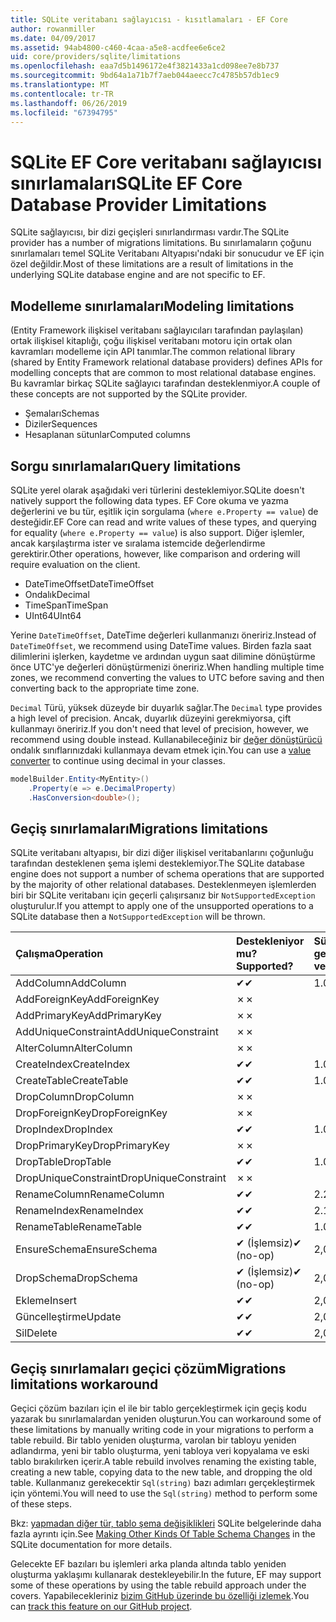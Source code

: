 ```yaml
---
title: SQLite veritabanı sağlayıcısı - kısıtlamaları - EF Core
author: rowanmiller
ms.date: 04/09/2017
ms.assetid: 94ab4800-c460-4caa-a5e8-acdfee6e6ce2
uid: core/providers/sqlite/limitations
ms.openlocfilehash: eaa7d5b1496172e4f3821433a1cd098ee7e8b737
ms.sourcegitcommit: 9bd64a1a71b7f7aeb044aeecc7c4785b57db1ec9
ms.translationtype: MT
ms.contentlocale: tr-TR
ms.lasthandoff: 06/26/2019
ms.locfileid: "67394795"
---
```

# <a name="sqlite-ef-core-database-provider-limitations"></a><span data-ttu-id="45ef9-102">SQLite EF Core veritabanı sağlayıcısı sınırlamaları</span><span class="sxs-lookup"><span data-stu-id="45ef9-102">SQLite EF Core Database Provider Limitations</span></span>

<span data-ttu-id="45ef9-103">SQLite sağlayıcısı, bir dizi geçişleri sınırlandırması vardır.</span><span class="sxs-lookup"><span data-stu-id="45ef9-103">The SQLite provider has a number of migrations limitations.</span></span> <span data-ttu-id="45ef9-104">Bu sınırlamaların çoğunu sınırlamaları temel SQLite Veritabanı Altyapısı'ndaki bir sonucudur ve EF için özel değildir.</span><span class="sxs-lookup"><span data-stu-id="45ef9-104">Most of these limitations are a result of limitations in the underlying SQLite database engine and are not specific to EF.</span></span>

## <a name="modeling-limitations"></a><span data-ttu-id="45ef9-105">Modelleme sınırlamaları</span><span class="sxs-lookup"><span data-stu-id="45ef9-105">Modeling limitations</span></span>

<span data-ttu-id="45ef9-106">(Entity Framework ilişkisel veritabanı sağlayıcıları tarafından paylaşılan) ortak ilişkisel kitaplığı, çoğu ilişkisel veritabanı motoru için ortak olan kavramları modelleme için API tanımlar.</span><span class="sxs-lookup"><span data-stu-id="45ef9-106">The common relational library (shared by Entity Framework relational database providers) defines APIs for modelling concepts that are common to most relational database engines.</span></span> <span data-ttu-id="45ef9-107">Bu kavramlar birkaç SQLite sağlayıcı tarafından desteklenmiyor.</span><span class="sxs-lookup"><span data-stu-id="45ef9-107">A couple of these concepts are not supported by the SQLite provider.</span></span>

* <span data-ttu-id="45ef9-108">Şemaları</span><span class="sxs-lookup"><span data-stu-id="45ef9-108">Schemas</span></span>
* <span data-ttu-id="45ef9-109">Diziler</span><span class="sxs-lookup"><span data-stu-id="45ef9-109">Sequences</span></span>
* <span data-ttu-id="45ef9-110">Hesaplanan sütunlar</span><span class="sxs-lookup"><span data-stu-id="45ef9-110">Computed columns</span></span>

## <a name="query-limitations"></a><span data-ttu-id="45ef9-111">Sorgu sınırlamaları</span><span class="sxs-lookup"><span data-stu-id="45ef9-111">Query limitations</span></span>

<span data-ttu-id="45ef9-112">SQLite yerel olarak aşağıdaki veri türlerini desteklemiyor.</span><span class="sxs-lookup"><span data-stu-id="45ef9-112">SQLite doesn't natively support the following data types.</span></span> <span data-ttu-id="45ef9-113">EF Core okuma ve yazma değerlerini ve bu tür, eşitlik için sorgulama (`where e.Property == value`) de desteğidir.</span><span class="sxs-lookup"><span data-stu-id="45ef9-113">EF Core can read and write values of these types, and querying for equality (`where e.Property == value`) is also support.</span></span> <span data-ttu-id="45ef9-114">Diğer işlemler, ancak karşılaştırma ister ve sıralama istemcide değerlendirme gerektirir.</span><span class="sxs-lookup"><span data-stu-id="45ef9-114">Other operations, however, like comparison and ordering will require evaluation on the client.</span></span>

* <span data-ttu-id="45ef9-115">DateTimeOffset</span><span class="sxs-lookup"><span data-stu-id="45ef9-115">DateTimeOffset</span></span>
* <span data-ttu-id="45ef9-116">Ondalık</span><span class="sxs-lookup"><span data-stu-id="45ef9-116">Decimal</span></span>
* <span data-ttu-id="45ef9-117">TimeSpan</span><span class="sxs-lookup"><span data-stu-id="45ef9-117">TimeSpan</span></span>
* <span data-ttu-id="45ef9-118">UInt64</span><span class="sxs-lookup"><span data-stu-id="45ef9-118">UInt64</span></span>

<span data-ttu-id="45ef9-119">Yerine `DateTimeOffset`, DateTime değerleri kullanmanızı öneririz.</span><span class="sxs-lookup"><span data-stu-id="45ef9-119">Instead of `DateTimeOffset`, we recommend using DateTime values.</span></span> <span data-ttu-id="45ef9-120">Birden fazla saat dilimlerini işlerken, kaydetme ve ardından uygun saat dilimine dönüştürme önce UTC'ye değerleri dönüştürmenizi öneririz.</span><span class="sxs-lookup"><span data-stu-id="45ef9-120">When handling multiple time zones, we recommend converting the values to UTC before saving and then converting back to the appropriate time zone.</span></span>

<span data-ttu-id="45ef9-121">`Decimal` Türü, yüksek düzeyde bir duyarlık sağlar.</span><span class="sxs-lookup"><span data-stu-id="45ef9-121">The `Decimal` type provides a high level of precision.</span></span> <span data-ttu-id="45ef9-122">Ancak, duyarlık düzeyini gerekmiyorsa, çift kullanmayı öneririz.</span><span class="sxs-lookup"><span data-stu-id="45ef9-122">If you don't need that level of precision, however, we recommend using double instead.</span></span> <span data-ttu-id="45ef9-123">Kullanabileceğiniz bir [değer dönüştürücü](../../modeling/value-conversions.md) ondalık sınıflarınızdaki kullanmaya devam etmek için.</span><span class="sxs-lookup"><span data-stu-id="45ef9-123">You can use a [value converter](../../modeling/value-conversions.md) to continue using decimal in your classes.</span></span>

``` csharp
modelBuilder.Entity<MyEntity>()
    .Property(e => e.DecimalProperty)
    .HasConversion<double>();
```

## <a name="migrations-limitations"></a><span data-ttu-id="45ef9-124">Geçiş sınırlamaları</span><span class="sxs-lookup"><span data-stu-id="45ef9-124">Migrations limitations</span></span>

<span data-ttu-id="45ef9-125">SQLite veritabanı altyapısı, bir dizi diğer ilişkisel veritabanlarını çoğunluğu tarafından desteklenen şema işlemi desteklemiyor.</span><span class="sxs-lookup"><span data-stu-id="45ef9-125">The SQLite database engine does not support a number of schema operations that are supported by the majority of other relational databases.</span></span> <span data-ttu-id="45ef9-126">Desteklenmeyen işlemlerden biri bir SQLite veritabanı için geçerli çalışırsanız bir `NotSupportedException` oluşturulur.</span><span class="sxs-lookup"><span data-stu-id="45ef9-126">If you attempt to apply one of the unsupported operations to a SQLite database then a `NotSupportedException` will be thrown.</span></span>

| <span data-ttu-id="45ef9-127">Çalışma</span><span class="sxs-lookup"><span data-stu-id="45ef9-127">Operation</span></span>            | <span data-ttu-id="45ef9-128">Destekleniyor mu?</span><span class="sxs-lookup"><span data-stu-id="45ef9-128">Supported?</span></span> | <span data-ttu-id="45ef9-129">Sürümünü gerektirir</span><span class="sxs-lookup"><span data-stu-id="45ef9-129">Requires version</span></span> |
|:---------------------|:-----------|:-----------------|
| <span data-ttu-id="45ef9-130">AddColumn</span><span class="sxs-lookup"><span data-stu-id="45ef9-130">AddColumn</span></span>            | <span data-ttu-id="45ef9-131">✔</span><span class="sxs-lookup"><span data-stu-id="45ef9-131">✔</span></span>          | <span data-ttu-id="45ef9-132">1.0</span><span class="sxs-lookup"><span data-stu-id="45ef9-132">1.0</span></span>              |
| <span data-ttu-id="45ef9-133">AddForeignKey</span><span class="sxs-lookup"><span data-stu-id="45ef9-133">AddForeignKey</span></span>        | <span data-ttu-id="45ef9-134">✗</span><span class="sxs-lookup"><span data-stu-id="45ef9-134">✗</span></span>          |                  |
| <span data-ttu-id="45ef9-135">AddPrimaryKey</span><span class="sxs-lookup"><span data-stu-id="45ef9-135">AddPrimaryKey</span></span>        | <span data-ttu-id="45ef9-136">✗</span><span class="sxs-lookup"><span data-stu-id="45ef9-136">✗</span></span>          |                  |
| <span data-ttu-id="45ef9-137">AddUniqueConstraint</span><span class="sxs-lookup"><span data-stu-id="45ef9-137">AddUniqueConstraint</span></span>  | <span data-ttu-id="45ef9-138">✗</span><span class="sxs-lookup"><span data-stu-id="45ef9-138">✗</span></span>          |                  |
| <span data-ttu-id="45ef9-139">AlterColumn</span><span class="sxs-lookup"><span data-stu-id="45ef9-139">AlterColumn</span></span>          | <span data-ttu-id="45ef9-140">✗</span><span class="sxs-lookup"><span data-stu-id="45ef9-140">✗</span></span>          |                  |
| <span data-ttu-id="45ef9-141">CreateIndex</span><span class="sxs-lookup"><span data-stu-id="45ef9-141">CreateIndex</span></span>          | <span data-ttu-id="45ef9-142">✔</span><span class="sxs-lookup"><span data-stu-id="45ef9-142">✔</span></span>          | <span data-ttu-id="45ef9-143">1.0</span><span class="sxs-lookup"><span data-stu-id="45ef9-143">1.0</span></span>              |
| <span data-ttu-id="45ef9-144">CreateTable</span><span class="sxs-lookup"><span data-stu-id="45ef9-144">CreateTable</span></span>          | <span data-ttu-id="45ef9-145">✔</span><span class="sxs-lookup"><span data-stu-id="45ef9-145">✔</span></span>          | <span data-ttu-id="45ef9-146">1.0</span><span class="sxs-lookup"><span data-stu-id="45ef9-146">1.0</span></span>              |
| <span data-ttu-id="45ef9-147">DropColumn</span><span class="sxs-lookup"><span data-stu-id="45ef9-147">DropColumn</span></span>           | <span data-ttu-id="45ef9-148">✗</span><span class="sxs-lookup"><span data-stu-id="45ef9-148">✗</span></span>          |                  |
| <span data-ttu-id="45ef9-149">DropForeignKey</span><span class="sxs-lookup"><span data-stu-id="45ef9-149">DropForeignKey</span></span>       | <span data-ttu-id="45ef9-150">✗</span><span class="sxs-lookup"><span data-stu-id="45ef9-150">✗</span></span>          |                  |
| <span data-ttu-id="45ef9-151">DropIndex</span><span class="sxs-lookup"><span data-stu-id="45ef9-151">DropIndex</span></span>            | <span data-ttu-id="45ef9-152">✔</span><span class="sxs-lookup"><span data-stu-id="45ef9-152">✔</span></span>          | <span data-ttu-id="45ef9-153">1.0</span><span class="sxs-lookup"><span data-stu-id="45ef9-153">1.0</span></span>              |
| <span data-ttu-id="45ef9-154">DropPrimaryKey</span><span class="sxs-lookup"><span data-stu-id="45ef9-154">DropPrimaryKey</span></span>       | <span data-ttu-id="45ef9-155">✗</span><span class="sxs-lookup"><span data-stu-id="45ef9-155">✗</span></span>          |                  |
| <span data-ttu-id="45ef9-156">DropTable</span><span class="sxs-lookup"><span data-stu-id="45ef9-156">DropTable</span></span>            | <span data-ttu-id="45ef9-157">✔</span><span class="sxs-lookup"><span data-stu-id="45ef9-157">✔</span></span>          | <span data-ttu-id="45ef9-158">1.0</span><span class="sxs-lookup"><span data-stu-id="45ef9-158">1.0</span></span>              |
| <span data-ttu-id="45ef9-159">DropUniqueConstraint</span><span class="sxs-lookup"><span data-stu-id="45ef9-159">DropUniqueConstraint</span></span> | <span data-ttu-id="45ef9-160">✗</span><span class="sxs-lookup"><span data-stu-id="45ef9-160">✗</span></span>          |                  |
| <span data-ttu-id="45ef9-161">RenameColumn</span><span class="sxs-lookup"><span data-stu-id="45ef9-161">RenameColumn</span></span>         | <span data-ttu-id="45ef9-162">✔</span><span class="sxs-lookup"><span data-stu-id="45ef9-162">✔</span></span>          | <span data-ttu-id="45ef9-163">2.2.2</span><span class="sxs-lookup"><span data-stu-id="45ef9-163">2.2.2</span></span>            |
| <span data-ttu-id="45ef9-164">RenameIndex</span><span class="sxs-lookup"><span data-stu-id="45ef9-164">RenameIndex</span></span>          | <span data-ttu-id="45ef9-165">✔</span><span class="sxs-lookup"><span data-stu-id="45ef9-165">✔</span></span>          | <span data-ttu-id="45ef9-166">2.1</span><span class="sxs-lookup"><span data-stu-id="45ef9-166">2.1</span></span>              |
| <span data-ttu-id="45ef9-167">RenameTable</span><span class="sxs-lookup"><span data-stu-id="45ef9-167">RenameTable</span></span>          | <span data-ttu-id="45ef9-168">✔</span><span class="sxs-lookup"><span data-stu-id="45ef9-168">✔</span></span>          | <span data-ttu-id="45ef9-169">1.0</span><span class="sxs-lookup"><span data-stu-id="45ef9-169">1.0</span></span>              |
| <span data-ttu-id="45ef9-170">EnsureSchema</span><span class="sxs-lookup"><span data-stu-id="45ef9-170">EnsureSchema</span></span>         | <span data-ttu-id="45ef9-171">✔ (İşlemsiz)</span><span class="sxs-lookup"><span data-stu-id="45ef9-171">✔ (no-op)</span></span>  | <span data-ttu-id="45ef9-172">2,0</span><span class="sxs-lookup"><span data-stu-id="45ef9-172">2.0</span></span>              |
| <span data-ttu-id="45ef9-173">DropSchema</span><span class="sxs-lookup"><span data-stu-id="45ef9-173">DropSchema</span></span>           | <span data-ttu-id="45ef9-174">✔ (İşlemsiz)</span><span class="sxs-lookup"><span data-stu-id="45ef9-174">✔ (no-op)</span></span>  | <span data-ttu-id="45ef9-175">2,0</span><span class="sxs-lookup"><span data-stu-id="45ef9-175">2.0</span></span>              |
| <span data-ttu-id="45ef9-176">Ekleme</span><span class="sxs-lookup"><span data-stu-id="45ef9-176">Insert</span></span>               | <span data-ttu-id="45ef9-177">✔</span><span class="sxs-lookup"><span data-stu-id="45ef9-177">✔</span></span>          | <span data-ttu-id="45ef9-178">2,0</span><span class="sxs-lookup"><span data-stu-id="45ef9-178">2.0</span></span>              |
| <span data-ttu-id="45ef9-179">Güncelleştirme</span><span class="sxs-lookup"><span data-stu-id="45ef9-179">Update</span></span>               | <span data-ttu-id="45ef9-180">✔</span><span class="sxs-lookup"><span data-stu-id="45ef9-180">✔</span></span>          | <span data-ttu-id="45ef9-181">2,0</span><span class="sxs-lookup"><span data-stu-id="45ef9-181">2.0</span></span>              |
| <span data-ttu-id="45ef9-182">Sil</span><span class="sxs-lookup"><span data-stu-id="45ef9-182">Delete</span></span>               | <span data-ttu-id="45ef9-183">✔</span><span class="sxs-lookup"><span data-stu-id="45ef9-183">✔</span></span>          | <span data-ttu-id="45ef9-184">2,0</span><span class="sxs-lookup"><span data-stu-id="45ef9-184">2.0</span></span>              |

## <a name="migrations-limitations-workaround"></a><span data-ttu-id="45ef9-185">Geçiş sınırlamaları geçici çözüm</span><span class="sxs-lookup"><span data-stu-id="45ef9-185">Migrations limitations workaround</span></span>

<span data-ttu-id="45ef9-186">Geçici çözüm bazıları için el ile bir tablo gerçekleştirmek için geçiş kodu yazarak bu sınırlamalardan yeniden oluşturun.</span><span class="sxs-lookup"><span data-stu-id="45ef9-186">You can workaround some of these limitations by manually writing code in your migrations to perform a table rebuild.</span></span> <span data-ttu-id="45ef9-187">Bir tablo yeniden oluşturma, varolan bir tabloyu yeniden adlandırma, yeni bir tablo oluşturma, yeni tabloya veri kopyalama ve eski tablo bırakılırken içerir.</span><span class="sxs-lookup"><span data-stu-id="45ef9-187">A table rebuild involves renaming the existing table, creating a new table, copying data to the new table, and dropping the old table.</span></span> <span data-ttu-id="45ef9-188">Kullanmanız gerekecektir `Sql(string)` bazı adımları gerçekleştirmek için yöntemi.</span><span class="sxs-lookup"><span data-stu-id="45ef9-188">You will need to use the `Sql(string)` method to perform some of these steps.</span></span>

<span data-ttu-id="45ef9-189">Bkz: [yapmadan diğer tür, tablo şema değişiklikleri](http://sqlite.org/lang_altertable.html#otheralter) SQLite belgelerinde daha fazla ayrıntı için.</span><span class="sxs-lookup"><span data-stu-id="45ef9-189">See [Making Other Kinds Of Table Schema Changes](http://sqlite.org/lang_altertable.html#otheralter) in the SQLite documentation for more details.</span></span>

<span data-ttu-id="45ef9-190">Gelecekte EF bazıları bu işlemleri arka planda altında tablo yeniden oluşturma yaklaşımı kullanarak destekleyebilir.</span><span class="sxs-lookup"><span data-stu-id="45ef9-190">In the future, EF may support some of these operations by using the table rebuild approach under the covers.</span></span> <span data-ttu-id="45ef9-191">Yapabilecekleriniz [bizim GitHub üzerinde bu özelliği izlemek](https://github.com/aspnet/EntityFrameworkCore/issues/329).</span><span class="sxs-lookup"><span data-stu-id="45ef9-191">You can [track this feature on our GitHub project](https://github.com/aspnet/EntityFrameworkCore/issues/329).</span></span>
